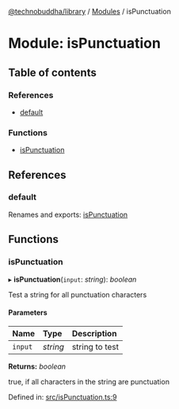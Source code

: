 [@technobuddha/library](../..) / [Modules](../Modules.md) / isPunctuation

# Module: isPunctuation

## Table of contents

### References

- [default](ispunctuation.md#default)

### Functions

- [isPunctuation](ispunctuation.md#ispunctuation)

## References

### default

Renames and exports: [isPunctuation](ispunctuation.md#ispunctuation)

## Functions

### isPunctuation

▸ **isPunctuation**(`input`: *string*): *boolean*

Test a string for all punctuation characters

#### Parameters

| Name | Type | Description |
| :------ | :------ | :------ |
| `input` | *string* | string to test |

**Returns:** *boolean*

true, if all characters in the string are punctuation

Defined in: [src/isPunctuation.ts:9](../../src/isPunctuation.ts#L9)
